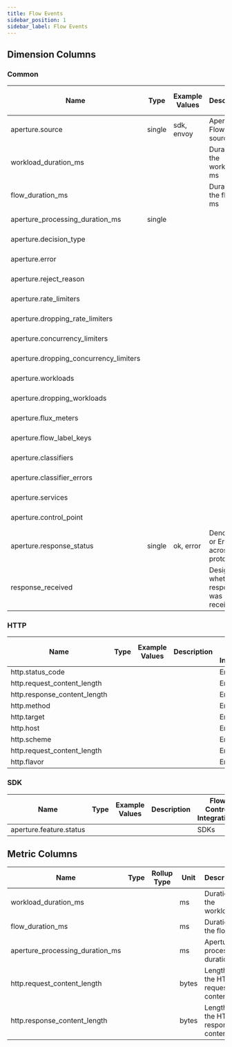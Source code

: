 ```yaml
---
title: Flow Events
sidebar_position: 1
sidebar_label: Flow Events
---
```


## Dimension Columns

### Common

| Name                                   | Type   | Example Values | Description                                | Flow Control Integrations |
| -------------------------------------- | ------ | -------------- | ------------------------------------------ | ------------------------- |
| aperture.source                        | single | sdk, envoy     | Aperture Flow source                       | SDKs, Envoy               |
| workload_duration_ms                   |        |                | Duration of the workload in ms             | SDKs, Envoy               |
| flow_duration_ms                       |        |                | Duration of the flow in ms                 | SDKs, Envoy               |
| aperture_processing_duration_ms        | single |                |                                            | SDKs, Envoy               |
| aperture.decision_type                 |        |                |                                            | SDKs, Envoy               |
| aperture.error                         |        |                |                                            | SDKs, Envoy               |
| aperture.reject_reason                 |        |                |                                            | SDKs, Envoy               |
| aperture.rate_limiters                 |        |                |                                            | SDKs, Envoy               |
| aperture.dropping_rate_limiters        |        |                |                                            | SDKs, Envoy               |
| aperture.concurrency_limiters          |        |                |                                            | SDKs, Envoy               |
| aperture.dropping_concurrency_limiters |        |                |                                            | SDKs, Envoy               |
| aperture.workloads                     |        |                |                                            | SDKs, Envoy               |
| aperture.dropping_workloads            |        |                |                                            | SDKs, Envoy               |
| aperture.flux_meters                   |        |                |                                            | SDKs, Envoy               |
| aperture.flow_label_keys               |        |                |                                            | SDKs, Envoy               |
| aperture.classifiers                   |        |                |                                            | SDKs, Envoy               |
| aperture.classifier_errors             |        |                |                                            | SDKs, Envoy               |
| aperture.services                      |        |                |                                            | SDKs, Envoy               |
| aperture.control_point                 |        |                |                                            | SDKs, Envoy               |
| aperture.response_status               | single | ok, error      | Denotes OK or Error across all protocols   | SDKs, Envoy               |
| response_received                      |        |                | Designates whether a response was received | SDKs, envoy               |

### HTTP

| Name                         | Type | Example Values | Description | Flow Control Integrations |
| ---------------------------- | ---- | -------------- | ----------- | ------------------------- |
| http.status_code             |      |                |             | Envoy                     |
| http.request_content_length  |      |                |             | Envoy                     |
| http.response_content_length |      |                |             | Envoy                     |
| http.method                  |      |                |             | Envoy                     |
| http.target                  |      |                |             | Envoy                     |
| http.host                    |      |                |             | Envoy                     |
| http.scheme                  |      |                |             | Envoy                     |
| http.request_content_length  |      |                |             | Envoy                     |
| http.flavor                  |      |                |             | Envoy                     |

### SDK

| Name                    | Type | Example Values | Description | Flow Control Integrations |
| ----------------------- | ---- | -------------- | ----------- | ------------------------- |
| aperture.feature.status |      |                |             | SDKs                      |

## Metric Columns

| Name                            | Type | Rollup Type | Unit  | Description                         |
| ------------------------------- | ---- | ----------- | ----- | ----------------------------------- |
| workload_duration_ms            |      |             | ms    | Duration of the workload            |
| flow_duration_ms                |      |             | ms    | Duration of the flow                |
| aperture_processing_duration_ms |      |             | ms    | Aperture's processing duration      |
| http.request_content_length     |      |             | bytes | Length of the HTTP request content  |
| http.response_content_length    |      |             | bytes | Length of the HTTP response content |
